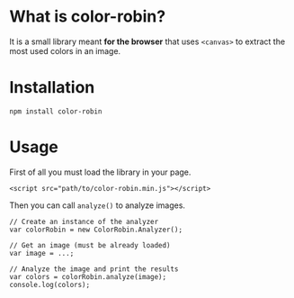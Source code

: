 # What is color-robin?

It is a small library meant **for the browser** that uses `<canvas>` to extract the most used colors in an image.

# Installation

```
npm install color-robin
```

# Usage

First of all you must load the library in your page.

```
<script src="path/to/color-robin.min.js"></script>
```

Then you can call `analyze()` to analyze images.

```
// Create an instance of the analyzer
var colorRobin = new ColorRobin.Analyzer();

// Get an image (must be already loaded)
var image = ...;

// Analyze the image and print the results
var colors = colorRobin.analyze(image);
console.log(colors);
```
